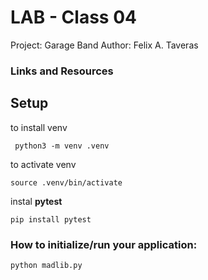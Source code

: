 # LAB - Class 04
Project: Garage Band
Author: Felix A. Taveras

### Links and Resources

## Setup

to install venv

     python3 -m venv .venv
to activate venv

    source .venv/bin/activate

instal __pytest__

    pip install pytest


### How to initialize/run your application:

    python madlib.py
